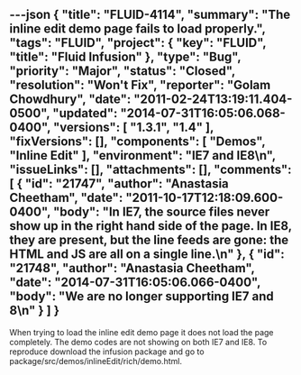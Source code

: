 ---json
{
  "title": "FLUID-4114",
  "summary": "The inline edit demo page fails to load properly.",
  "tags": "FLUID",
  "project": {
    "key": "FLUID",
    "title": "Fluid Infusion"
  },
  "type": "Bug",
  "priority": "Major",
  "status": "Closed",
  "resolution": "Won't Fix",
  "reporter": "Golam Chowdhury",
  "date": "2011-02-24T13:19:11.404-0500",
  "updated": "2014-07-31T16:05:06.068-0400",
  "versions": [
    "1.3.1",
    "1.4"
  ],
  "fixVersions": [],
  "components": [
    "Demos",
    "Inline Edit"
  ],
  "environment": "IE7 and IE8\n",
  "issueLinks": [],
  "attachments": [],
  "comments": [
    {
      "id": "21747",
      "author": "Anastasia Cheetham",
      "date": "2011-10-17T12:18:09.600-0400",
      "body": "In IE7, the source files never show up in the right hand side of the page. In IE8, they are present, but the line feeds are gone: the HTML and JS are all on a single line.\n"
    },
    {
      "id": "21748",
      "author": "Anastasia Cheetham",
      "date": "2014-07-31T16:05:06.066-0400",
      "body": "We are no longer supporting IE7 and 8\n"
    }
  ]
}
---
When trying to load the inline edit demo page it does not load the page completely. The demo codes are not showing on both IE7 and IE8. To reproduce download the infusion package and go to package/src/demos/inlineEdit/rich/demo.html.

        